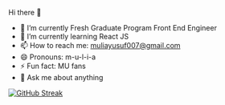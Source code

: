 Hi there 👋

- 🔭 I’m currently Fresh Graduate Program Front End Engineer
- 🌱 I’m currently learning React JS
- 📫 How to reach me: muliayusuf007@gmail.com
- 😄 Pronouns: m-u-l-i-a
- ⚡ Fun fact: MU fans
- 💬 Ask me about anything

[![GitHub Streak](https://streak-stats.demolab.com?user=mulia007&theme=chartreuse-dark&hide_border=true&locale=ja&date_format=M%20j%5B%2C%20Y%5D)](https://git.io/streak-stats)
